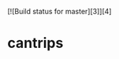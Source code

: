  [![Build status for master][3]][4]

[1]: https://circleci.com/gh/lab-coop/cantrips.svg?style=badge
[2]: https://circleci.com/gh/lab-coop/cantrips


# cantrips